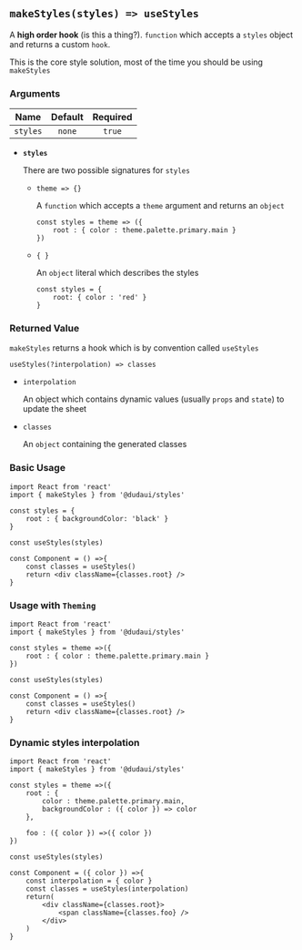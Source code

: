 ## `makeStyles(styles) => useStyles`

A **high order hook** (is this a thing?). `function` which accepts a `styles` object and returns a custom `hook`.

This is the core style solution, most of the time you should be using `makeStyles`

### Arguments

| Name | Default | Required |
| ------------- |:-------------:| :-----: |
| `styles`     | `none` | `true` 
 
   
   

 - **`styles`**

     There are two possible signatures for `styles`

          
    - `theme => {}` 
    
        A `function` which accepts a `theme` argument and returns an `object`
        ```
        const styles = theme => ({
            root : { color : theme.palette.primary.main }
        })
        ```

    - `{ }`  

       An `object` literal which describes the styles

        ```
        const styles = {
            root: { color : 'red' }
        }
        ```

### Returned Value

`makeStyles` returns a hook which is by convention called `useStyles`

`useStyles(?interpolation) => classes`

  - `interpolation`
 
       An object which contains dynamic values (usually `props` and `state`) to update the sheet
       
  - `classes`
 
       An `object` containing the generated classes
       



### Basic Usage

    import React from 'react'
    import { makeStyles } from '@dudaui/styles'
    
    const styles = {
        root : { backgroundColor: 'black' }   
    }

    const useStyles(styles)
    
    const Component = () =>{
        const classes = useStyles()
        return <div className={classes.root} />
    }


### Usage with `Theming`

    import React from 'react'    
    import { makeStyles } from '@dudaui/styles'
    
    const styles = theme =>({
        root : { color : theme.palette.primary.main }
    })

    const useStyles(styles)
    
    const Component = () =>{
        const classes = useStyles()
        return <div className={classes.root} />
    }


### Dynamic styles interpolation

    import React from 'react'    
    import { makeStyles } from '@dudaui/styles'
    
    const styles = theme =>({
        root : { 
            color : theme.palette.primary.main,
            backgroundColor : ({ color }) => color
        },

        foo : ({ color }) =>({ color })
    })

    const useStyles(styles)
    
    const Component = ({ color }) =>{
        const interpolation = { color }
        const classes = useStyles(interpolation)
        return(
            <div className={classes.root}>
                <span className={classes.foo} />
            </div>
        )
    }
